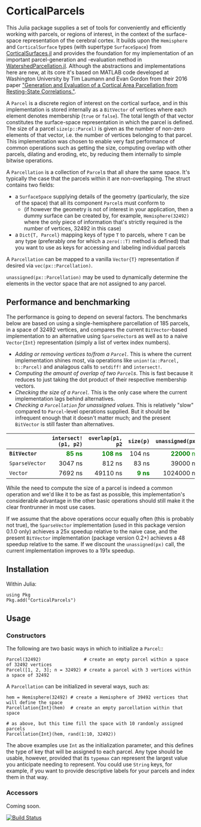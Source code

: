 # CorticalParcels
This Julia package supplies a set of tools for conveniently and efficiently working with parcels, or regions of interest, in the context of the surface-space representation of the cerebral cortex. It builds upon the `Hemisphere` and `CorticalSurface` types (with supertype `SurfaceSpace`) from [CorticalSurfaces.jl](https://github.com/myersm0/CorticalSurfaces.jl) and provides the foundation for my implementation of an important parcel-generation and -evaluation method in [WatershedParcellation.jl](https://github.com/myersm0/WatershedParcellation.jl). Although the abstractions and implementations here are new, at its core it's based on MATLAB code developed at Washington University by Tim Laumann and Evan Gordon from their 2016 paper ["Generation and Evaluation of a Cortical Area Parcellation from Resting-State Correlations."](https://pubmed.ncbi.nlm.nih.gov/25316338/).

A `Parcel` is a discrete region of interest on the cortical surface, and in this implementation is stored internally as a `BitVector` of vertices where each element denotes membership (`true` or `false`). The total length of that vector constitutes the surface-space representation in which the parcel is defined. The size of a parcel `size(p::Parcel)` is given as the number of non-zero elements of that vector, i.e. the number of vertices belonging to that parcel. This implementation was chosen to enable very fast performance of common operations such as getting the size, computing overlap with other parcels, dilating and eroding, etc, by reducing them internally to simple bitwise operations.

A `Parcellation` is a collection of `Parcel`s that all share the same space. It's typically the case that the parcels within it are non-overlapping. The struct contains two fields:
- a `SurfaceSpace` supplying details of the geometry (particularly, the size of the space) that all its component `Parcel`s must conform to
  - (if however the geometry is not of interest in your application, then a dummy surface can be created by, for example, `Hemisphere(32492)` where the only piece of information that's strictly required is the number of vertices, 32492 in this case)
- a `Dict{T, Parcel}` mapping keys of type `T` to parcels, where `T` can be any type (preferably one for which a `zero(::T)` method is defined) that you want to use as keys for accessing and labeling individual parcels

A `Parcellation` can be mapped to a vanilla `Vector{T}` representation if desired via `vec(px::Parcellation)`.

`unassigned(px::Parcellation)` may be used to dynamically determine the elements in the vector space that are not assigned to any parcel.

## Performance and benchmarking
The performance is going to depend on several factors. The benchmarks below are based on using a single-hemisphere parcellation of 185 parcels, in a space of 32492 vertices, and compares the current `BitVector`-based implementation to an alternative using `SparseVector`s as well as to a naive `Vector{Int}` representation (simply a list of vertex index numbers).
- *Adding or removing vertices to/from a `Parcel`*. This is where the current implementation shines most, via operations like `union!(a::Parcel, b::Parcel)` and analagous calls to `setdiff!` and `intersect!`.
- *Computing the amount of overlap of two `Parcel`s*. This is fast because it reduces to just taking the dot product of their respective membership vectors.
- *Checking the size of a `Parcel`.* This is the only case where the current implementation lags behind alternatives.
- *Checking a `Parcellation` for unassigned values*. This is relatively "slow" compared to `Parcel`-level operations supplied. But it should be infrequent enough that it doesn't matter much; and the present `BitVector` is still faster than alternatives.

|              |`intersect!(p1, p2)`|`overlap(p1, p2`|`size(p)`|`unassigned(px)`|
|:-------------|-------------------:|-------------------:|-------------------:|-------------------:|
|**`BitVector`**|<font color="green">**85 ns**</font>|<font color="green">**108 ns**</font>|104 ns|<font color="green">**22000** ns</font>|
|`SparseVector`|3047 ns|812 ns|83 ns|39000 ns|
|`Vector`|7692 ns|49110 ns|<font color="green">**9 ns**</font>|1024000 ns|

While the need to compute the size of a parcel is indeed a common operation and we'd like it to be as fast as possible, this implementation's considerable advantage in the other basic operations should still make it the clear frontrunner in most use cases.

If we assume that the above operations occur equally often (this is probably not true), the `SparseVector` implementation (used in this package version 0.1.0 only) achieves a 25x speedup relative to the naive case, and the present `BitVector` implementation (package version 0.2+) achieves a 48 speedup relative to the same. If we discount the `unassigned(px)` call, the current implementation improves to a 191x speedup.

## Installation
Within Julia:
```
using Pkg
Pkg.add("CorticalParcels")
```

## Usage
### Constructors
The following are two basic ways in which to initialize a `Parcel`::
```
Parcel(32492)                # create an empty parcel within a space of 32492 vertices
Parcel([1, 2, 3]; n = 32492) # create a parcel with 3 vertices within a space of 32492
```

A `Parcellation` can be initialized in several ways, such as:
```
hem = Hemisphere(32492) # create a Hemisphere of 39492 vertices that will define the space
Parcellation{Int}(hem)  # create an empty parcellation within that space

# as above, but this time fill the space with 10 randomly assigned parcels
Parcellation{Int}(hem, rand(1:10, 32492))
```

The above examples use `Int` as the initialization parameter, and this defines the type of key that will be assigned to each parcel. Any type should be usable, however, provided that its `typemax` can represent the largest value you anticipate needing to represent. You could use `String` keys, for example, if you want to provide descriptive labels for your parcels and index them in that way.

### Accessors
Coming soon.

[![Build Status](https://github.com/myersm0/CorticalParcels.jl/actions/workflows/CI.yml/badge.svg?branch=main)](https://github.com/myersm0/CorticalParcels.jl/actions/workflows/CI.yml?query=branch%3Amain)
